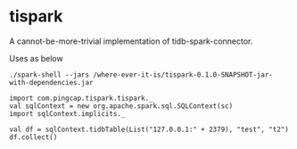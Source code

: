 # tispark
A cannot-be-more-trivial implementation of tidb-spark-connector.

Uses as below
```
./spark-shell --jars /where-ever-it-is/tispark-0.1.0-SNAPSHOT-jar-with-dependencies.jar

import com.pingcap.tispark.tispark._
val sqlContext = new org.apache.spark.sql.SQLContext(sc)
import sqlContext.implicits._

val df = sqlContext.tidbTable(List("127.0.0.1:" + 2379), "test", "t2")
df.collect()
```
